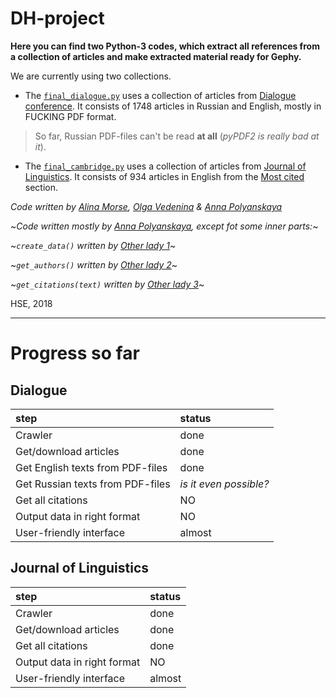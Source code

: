 # DH-project
**Here you can find two Python-3 codes, which extract all references from a collection of articles and make extracted material ready for Gephy.**

We are currently using two collections.

* The [`final_dialogue.py`](https://github.com/polyankaglade/DH-project/blob/master/final_dialogue.py)
uses a collection of articles from [Dialogue conference](http://www.dialog-21.ru/).
It consists of 1748 articles in Russian and English, mostly in FUCKING PDF format.

> So far, Russian PDF-files can't be read **at all** (*pyPDF2 is really bad at it*).

* The [`final_cambridge.py`](https://github.com/polyankaglade/DH-project/blob/master/final_cambridge.py)
uses a collection of articles from [Journal of Linguistics](https://www.cambridge.org/core/journals/journal-of-linguistics).
It consists of 934 articles in English from the [Most cited](https://www.cambridge.org/core/journals/journal-of-linguistics/most-cited) section.

*Code written by [Alina Morse](), [Olga Vedenina]() & [Anna Polyanskaya](vk.com/aglade)*

~*Code written mostly by [Anna Polyanskaya](vk.com/aglade), except fot some inner parts:*~

~*`create_data()` written by [Other lady 1]()*~

~*`get_authors()` written by [Other lady 2]()*~

~*`get_citations(text)` written by [Other lady 3]()*~


HSE, 2018
___

# Progress so far

## Dialogue

step|status
:---|:---
Crawler| done
Get/download articles| done
Get English texts from PDF-files| done
Get Russian texts from PDF-files| *is it even possible?*
Get all citations| NO
Output data in right format| NO
User-friendly interface| almost

## Journal of Linguistics

step|status
:---|:---
Crawler| done
Get/download articles| done
Get all citations| done
Output data in right format| NO
User-friendly interface| almost
